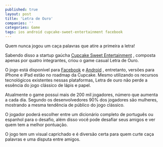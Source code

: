 ```yaml
---
published: true
layout: post
title: 'Letra de Ouro'
companies: ''
categories: Game
tags: ios android cupcake-sweet-entertainment facebook
---
```

Quem nunca jogou um caça palavras que atire a primeira a letra!

Sabendo disso a startup gaúcha <a href="http://www.cupcakese.com">Cupcake Sweet Entertainment</a>
, composta apenas por quatro integrantes, criou o game casual Letra de Ouro.

O jogo está disponível para <a href="http://apps.facebook.com/letradeouro">Facebook</a>
 e <a href="https://play.google.com/store/apps/details?id=air.letradeouro">Android</a>
, entretanto, versões para iPhone e iPad estão no roadmap da Cupcake. Mesmo utilizando os recursos tecnológicos existentes nessas plataformas, Letra de ouro não perde a essência do jogo clássico de lápis e papel.




Atualmente o game possui mais de 200 mil jogadores, número que aumenta a cada dia. Segundo os desenvolvedores 90% dos jogadores são mulheres, mostrando a mesma tendência de público do jogo clássico.

O jogador poderá escolher entre um dicionário completo de português ou espanhol para o desafio, além disso você pode desafiar seus amigos e ver quem tem a melhor pontuação.




O jogo tem um visual caprichado e é diversão certa para quem curte caça palavras e uma disputa entre amigos.